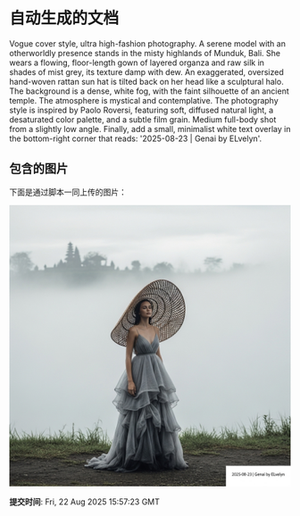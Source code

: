 
# 自动生成的文档

Vogue cover style, ultra high-fashion photography. A serene model with an otherworldly presence stands in the misty highlands of Munduk, Bali. She wears a flowing, floor-length gown of layered organza and raw silk in shades of mist grey, its texture damp with dew. An exaggerated, oversized hand-woven rattan sun hat is tilted back on her head like a sculptural halo. The background is a dense, white fog, with the faint silhouette of an ancient temple. The atmosphere is mystical and contemplative. The photography style is inspired by Paolo Roversi, featuring soft, diffused natural light, a desaturated color palette, and a subtle film grain. Medium full-body shot from a slightly low angle. Finally, add a small, minimalist white text overlay in the bottom-right corner that reads: '2025-08-23 | Genai by ELvelyn'.

## 包含的图片

下面是通过脚本一同上传的图片：

![自动上传的图片](../assets/images/20250822235715vj0yF.png)

**提交时间**: Fri, 22 Aug 2025 15:57:23 GMT
